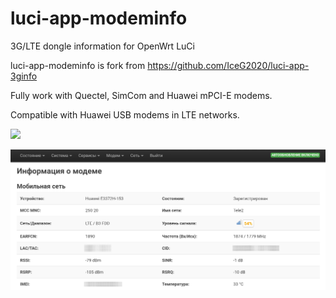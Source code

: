 # luci-app-modeminfo
3G/LTE dongle information for OpenWrt LuCi


luci-app-modeminfo is fork from https://github.com/IceG2020/luci-app-3ginfo

Fully work with Quectel, SimCom and Huawei mPCI-E modems.

Compatible with Huawei USB modems in LTE networks.

![](https://raw.githubusercontent.com/koshev-msk/luci-app-modeminfo/master/screenshot.png)

![](https://raw.githubusercontent.com/koshev-msk/luci-app-modeminfo/master/huawei.png)
